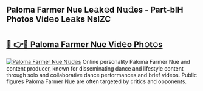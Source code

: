 ## Paloma Farmer Nue Le𝚊k𝚎d N𝚞𝚍es - Part-blH Photos Vid𝚎o Le𝚊ks NsIZC

# <h2><a href="http://fb5ioz5.evod.top/?m=Paloma+Farmer+Nue">🔗 👉🔴 Paloma Farmer Nue Vid𝚎o Ph𝚘t𝚘s</a></h2>

[![Paloma Farmer Nue N𝚞d𝚎s](https://i.imgur.com/8V9OHl7.gif)](http://fb5ioz5.evod.top/?m=Paloma+Farmer+Nue)
Online personality Paloma Farmer Nue and content producer, known for disseminating dance and lifestyle content through solo and collaborative dance performances and brief videos. Public figures Paloma Farmer Nue are often targeted by critics and opponents. 
